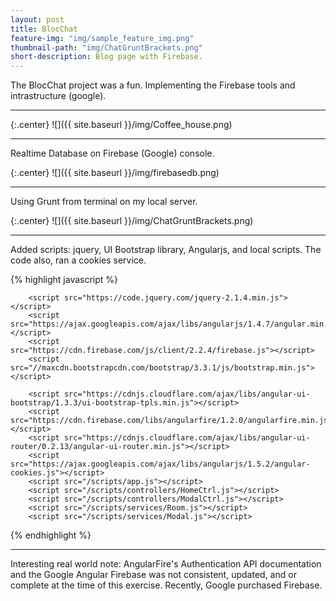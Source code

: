 ```yaml
---
layout: post
title: BlocChat
feature-img: "img/sample_feature_img.png"
thumbnail-path: "img/ChatGruntBrackets.png"
short-description: Blog page with Firebase.
---
```

The BlocChat project was a fun. Implementing the Firebase tools and intrastructure (google).

---


{:.center}
![]({{ site.baseurl }}/img/Coffee_house.png)

---
Realtime Database on Firebase (Google) console.

{:.center}
![]({{ site.baseurl }}/img/firebasedb.png)

---
Using Grunt from terminal on my local server.

{:.center}
![]({{ site.baseurl }}/img/ChatGruntBrackets.png)

---
Added scripts: jquery, UI Bootstrap library, Angularjs, and local scripts. 
The code also, ran a cookies service.

{% highlight javascript %}
  <body>    
        <ui-view></ui-view>
        
        <script src="https://code.jquery.com/jquery-2.1.4.min.js"></script>
        <script src="https://ajax.googleapis.com/ajax/libs/angularjs/1.4.7/angular.min.js"></script>
        <script src="https://cdn.firebase.com/js/client/2.2.4/firebase.js"></script>
        <script src="//maxcdn.bootstrapcdn.com/bootstrap/3.3.1/js/bootstrap.min.js"></script>

        <script src="https://cdnjs.cloudflare.com/ajax/libs/angular-ui-bootstrap/1.3.3/ui-bootstrap-tpls.min.js"></script>
        <script src="https://cdn.firebase.com/libs/angularfire/1.2.0/angularfire.min.js"></script>
        <script src="https://cdnjs.cloudflare.com/ajax/libs/angular-ui-router/0.2.13/angular-ui-router.min.js"></script>
        <script src="https://ajax.googleapis.com/ajax/libs/angularjs/1.5.2/angular-cookies.js"></script>
        <script src="/scripts/app.js"></script> 
        <script src="/scripts/controllers/HomeCtrl.js"></script> 
        <script src="/scripts/controllers/ModalCtrl.js"></script>
        <script src="/scripts/services/Room.js"></script>
        <script src="/scripts/services/Modal.js"></script>
        
 </body>
{% endhighlight %}

___


Interesting real world note:  AngularFire's Authentication API documentation and the Google Angular Firebase was not consistent, updated, and or complete at the time of this exercise. Recently, Google purchased Firebase. 

